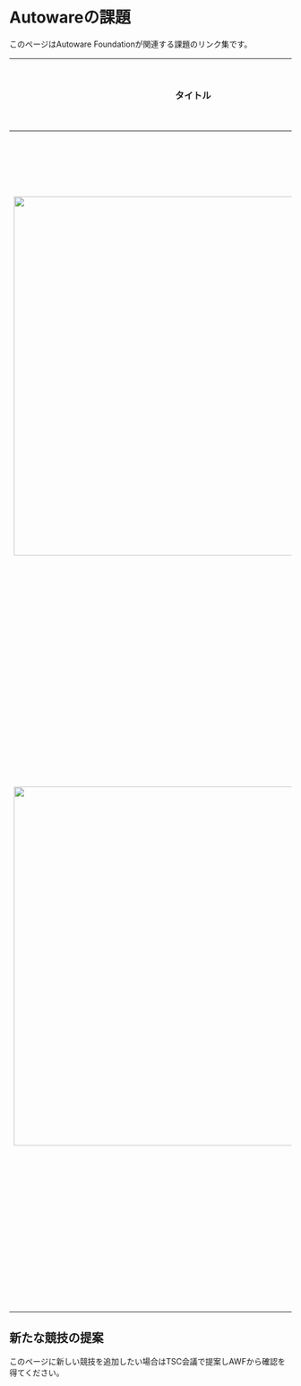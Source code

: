 # Autowareの課題

このページはAutoware Foundationが関連する課題のリンク集です。

|                             タイトル                             | ステータス  | 説明                                                                                                                                                                                                                                                                                                                                                                                                                                                                                                                                                                                                                                                                                 |
| :-----------------------------------------------------------: | :-----: | ------------------------------------------------------------------------------------------------------------------------------------------------------------------------------------------------------------------------------------------------------------------------------------------------------------------------------------------------------------------------------------------------------------------------------------------------------------------------------------------------------------------------------------------------------------------------------------------------------------------------------------------------------------------------------------------- |
| <img src="images/autoware_challenge_2023.png" width = 640px > | 進行中 | **[Autoware / TIER IV Challenge 2023](https://autoware.org/autoware-challenge-2023)** <br> **日程:** 2023年5月15日 - 2023年11月1日 <br><br> Autowareの主要な貢献グループの1つであるTIER IVは開発を通じて多くの困難な課題に直面しており、TIER IVはそのような技術上の課題を解決する挑戦を後援したいと考えています。研究者、学生、個人、組織はどなたでも参加して、私たちが提案する課題に対する解決策を提出することができます。                                                                                                                                                                                       |
|    <img src="images/ai_challenge_2023.png" width = 640px >    | 進行中 | **[Japan Automotive AI Challenge 2023](https://www.jsae.or.jp/jaaic/)** <br> **登録:** 2023年6月5日 - 2023年7月14日 <br>**予選:** 2023年7月3日 - 2023年8月31日 <br>**決勝:** 2023年11月12日<br><br> このコンテストでは、工場環境における自動運転によって引き起こされる困難なタスクに焦点を当て、それらを克服できるAutowareベースのAD ソフトウェアの開発を目指します。予選通過者は[デジタルツイン自動運転シミュレーターAWSIM](https://tier4.github.io/AWSIM/)を使用して仮想環境内で特定のタスクを完了します。決勝に進出したチームには日本のテストコースで実車でソフトウェアを実行する機会が与えられます。                                                                                                                                                                         |

## 新たな競技の提案
このページに新しい競技を追加したい場合はTSC会議で提案しAWFから確認を得てください。
